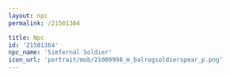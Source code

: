 ```yaml
---
layout: npc
permalink: /21501364

title: Npc
id: '21501364'
npc_name: 'Simfernal Soldier'
icon_url: 'portrait/mob/21000998_m_balrogsoldierspear_p.png'
---
```

